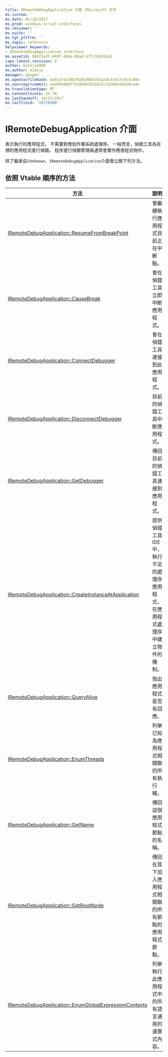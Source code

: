```yaml
---
title: IRemoteDebugApplication 介面 |Microsoft 文件
ms.custom: ''
ms.date: 01/18/2017
ms.prod: windows-script-interfaces
ms.reviewer: ''
ms.suite: ''
ms.tgt_pltfrm: ''
ms.topic: reference
helpviewer_keywords:
- IRemoteDebugApplication interface
ms.assetid: 96bf2a3f-049f-46ba-86ad-57fc184343a2
caps.latest.revision: 9
author: mikejo5000
ms.author: mikejo
manager: ghogen
ms.openlocfilehash: ea91afdc44b70a91846d7b1a3dc4c017c0c4c80e
ms.sourcegitcommit: aadb9588877418b8b55a5612c1d3842d4520ca4c
ms.translationtype: MT
ms.contentlocale: zh-TW
ms.lasthandoff: 10/27/2017
ms.locfileid: "24729598"
---
```

# <a name="iremotedebugapplication-interface"></a>IRemoteDebugApplication 介面
表示執行的應用程式。 不需要對應到作業系統處理序。 一般而言，偵錯工具為目標的應用程式進行偵錯。 程序進行偵錯管理員通常會實作應用程式物件。  
  
 除了繼承自`IUnknown`、`IRemoteDebugApplication`介面會公開下列方法。  
  
## <a name="methods-in-vtable-order"></a>依照 Vtable 順序的方法  
  
|方法|說明|  
|------------|-----------------|  
|[IRemoteDebugApplication::ResumeFromBreakPoint](../../winscript/reference/iremotedebugapplication-resumefrombreakpoint.md)|會繼續執行應用程式目前正在中斷點。|  
|[IRemoteDebugApplication::CauseBreak](../../winscript/reference/iremotedebugapplication-causebreak.md)|會在偵錯工具立即中斷應用程式。|  
|[IRemoteDebugApplication::ConnectDebugger](../../winscript/reference/iremotedebugapplication-connectdebugger.md)|會在偵錯工具連接到此應用程式。|  
|[IRemoteDebugApplication::DisconnectDebugger](../../winscript/reference/iremotedebugapplication-disconnectdebugger.md)|目前的偵錯工具中斷應用程式。|  
|[IRemoteDebugApplication::GetDebugger](../../winscript/reference/iremotedebugapplication-getdebugger.md)|傳回目前的偵錯工具連接到應用程式。|  
|[IRemoteDebugApplication::CreateInstanceAtApplication](../../winscript/reference/iremotedebugapplication-createinstanceatapplication.md)|提供偵錯工具 IDE 中，執行不足的處理序應用程式，在應用程式處理序中建立物件的機制。|  
|[IRemoteDebugApplication::QueryAlive](../../winscript/reference/iremotedebugapplication-queryalive.md)|指出應用程式是否有回應。|  
|[IRemoteDebugApplication::EnumThreads](../../winscript/reference/iremotedebugapplication-enumthreads.md)|列舉已知為應用程式相關聯的所有執行緒。|  
|[IRemoteDebugApplication::GetName](../../winscript/reference/iremotedebugapplication-getname.md)|傳回這個應用程式節點的名稱。|  
|[IRemoteDebugApplication::GetRootNode](../../winscript/reference/iremotedebugapplication-getrootnode.md)|傳回在其下加入應用程式相關聯的所有節點的應用程式節點。|  
|[IRemoteDebugApplication::EnumGlobalExpressionContexts](../../winscript/reference/iremotedebugapplication-enumglobalexpressioncontexts.md)|列舉執行此應用程式中的所有語言通用的運算式內容。|